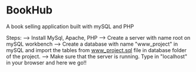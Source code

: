 # BookHub
A book selling application built with mySQL and PHP

Steps:
--> Install MySql, Apache, PHP
--> Create a server with name root on mySQL workbench
--> Create a database with name "www_project" in mySQL and import the tables from www_project.sql file in database folder of the project.
--> Make sure that the server is running. Type in "localhost" in your browser and here we go!!
